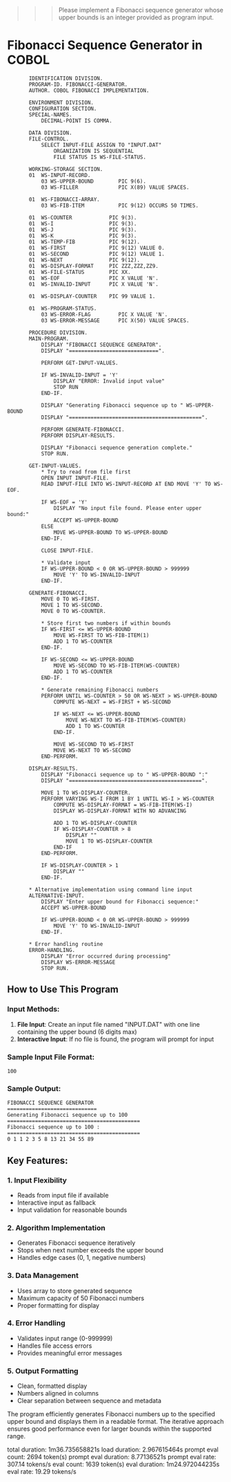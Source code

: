 >>> Please implement a Fibonacci sequence generator whose upper bounds is an integer provided as program input.
# Fibonacci Sequence Generator in COBOL

```cobol
       IDENTIFICATION DIVISION.
       PROGRAM-ID. FIBONACCI-GENERATOR.
       AUTHOR. COBOL FIBONACCI IMPLEMENTATION.

       ENVIRONMENT DIVISION.
       CONFIGURATION SECTION.
       SPECIAL-NAMES.
           DECIMAL-POINT IS COMMA.

       DATA DIVISION.
       FILE-CONTROL.
           SELECT INPUT-FILE ASSIGN TO "INPUT.DAT"
               ORGANIZATION IS SEQUENTIAL
               FILE STATUS IS WS-FILE-STATUS.

       WORKING-STORAGE SECTION.
       01  WS-INPUT-RECORD.
           03 WS-UPPER-BOUND        PIC 9(6).
           03 WS-FILLER             PIC X(89) VALUE SPACES.

       01  WS-FIBONACCI-ARRAY.
           03 WS-FIB-ITEM           PIC 9(12) OCCURS 50 TIMES.

       01  WS-COUNTER            PIC 9(3).
       01  WS-I                  PIC 9(3).
       01  WS-J                  PIC 9(3).
       01  WS-K                  PIC 9(3).
       01  WS-TEMP-FIB           PIC 9(12).
       01  WS-FIRST              PIC 9(12) VALUE 0.
       01  WS-SECOND             PIC 9(12) VALUE 1.
       01  WS-NEXT               PIC 9(12).
       01  WS-DISPLAY-FORMAT     PIC ZZZ,ZZZ,ZZ9.
       01  WS-FILE-STATUS        PIC XX.
       01  WS-EOF                PIC X VALUE 'N'.
       01  WS-INVALID-INPUT      PIC X VALUE 'N'.

       01  WS-DISPLAY-COUNTER    PIC 99 VALUE 1.

       01  WS-PROGRAM-STATUS.
           03 WS-ERROR-FLAG         PIC X VALUE 'N'.
           03 WS-ERROR-MESSAGE      PIC X(50) VALUE SPACES.

       PROCEDURE DIVISION.
       MAIN-PROGRAM.
           DISPLAY "FIBONACCI SEQUENCE GENERATOR".
           DISPLAY "=============================".
           
           PERFORM GET-INPUT-VALUES.
           
           IF WS-INVALID-INPUT = 'Y'
               DISPLAY "ERROR: Invalid input value"
               STOP RUN
           END-IF.
           
           DISPLAY "Generating Fibonacci sequence up to " WS-UPPER-BOUND
           DISPLAY "===========================================".
           
           PERFORM GENERATE-FIBONACCI.
           PERFORM DISPLAY-RESULTS.
           
           DISPLAY "Fibonacci sequence generation complete."
           STOP RUN.

       GET-INPUT-VALUES.
           * Try to read from file first
           OPEN INPUT INPUT-FILE.
           READ INPUT-FILE INTO WS-INPUT-RECORD AT END MOVE 'Y' TO WS-EOF.
           
           IF WS-EOF = 'Y'
               DISPLAY "No input file found. Please enter upper bound:"
               ACCEPT WS-UPPER-BOUND
           ELSE
               MOVE WS-UPPER-BOUND TO WS-UPPER-BOUND
           END-IF.
           
           CLOSE INPUT-FILE.
           
           * Validate input
           IF WS-UPPER-BOUND < 0 OR WS-UPPER-BOUND > 999999
               MOVE 'Y' TO WS-INVALID-INPUT
           END-IF.

       GENERATE-FIBONACCI.
           MOVE 0 TO WS-FIRST.
           MOVE 1 TO WS-SECOND.
           MOVE 0 TO WS-COUNTER.
           
           * Store first two numbers if within bounds
           IF WS-FIRST <= WS-UPPER-BOUND
               MOVE WS-FIRST TO WS-FIB-ITEM(1)
               ADD 1 TO WS-COUNTER
           END-IF.
           
           IF WS-SECOND <= WS-UPPER-BOUND
               MOVE WS-SECOND TO WS-FIB-ITEM(WS-COUNTER)
               ADD 1 TO WS-COUNTER
           END-IF.
           
           * Generate remaining Fibonacci numbers
           PERFORM UNTIL WS-COUNTER > 50 OR WS-NEXT > WS-UPPER-BOUND
               COMPUTE WS-NEXT = WS-FIRST + WS-SECOND
               
               IF WS-NEXT <= WS-UPPER-BOUND
                   MOVE WS-NEXT TO WS-FIB-ITEM(WS-COUNTER)
                   ADD 1 TO WS-COUNTER
               END-IF.
               
               MOVE WS-SECOND TO WS-FIRST
               MOVE WS-NEXT TO WS-SECOND
           END-PERFORM.

       DISPLAY-RESULTS.
           DISPLAY "Fibonacci sequence up to " WS-UPPER-BOUND ":"
           DISPLAY "===========================================".
           
           MOVE 1 TO WS-DISPLAY-COUNTER.
           PERFORM VARYING WS-I FROM 1 BY 1 UNTIL WS-I > WS-COUNTER
               COMPUTE WS-DISPLAY-FORMAT = WS-FIB-ITEM(WS-I)
               DISPLAY WS-DISPLAY-FORMAT WITH NO ADVANCING
               
               ADD 1 TO WS-DISPLAY-COUNTER
               IF WS-DISPLAY-COUNTER > 8
                   DISPLAY ""
                   MOVE 1 TO WS-DISPLAY-COUNTER
               END-IF
           END-PERFORM.
           
           IF WS-DISPLAY-COUNTER > 1
               DISPLAY ""
           END-IF.

       * Alternative implementation using command line input
       ALTERNATIVE-INPUT.
           DISPLAY "Enter upper bound for Fibonacci sequence:"
           ACCEPT WS-UPPER-BOUND
           
           IF WS-UPPER-BOUND < 0 OR WS-UPPER-BOUND > 999999
               MOVE 'Y' TO WS-INVALID-INPUT
           END-IF.

       * Error handling routine
       ERROR-HANDLING.
           DISPLAY "Error occurred during processing"
           DISPLAY WS-ERROR-MESSAGE
           STOP RUN.
```

## How to Use This Program

### Input Methods:
1. **File Input**: Create an input file named "INPUT.DAT" with one line containing the upper bound (6 digits max)
2. **Interactive Input**: If no file is found, the program will prompt for input

### Sample Input File Format:
```
100
```

### Sample Output:
```
FIBONACCI SEQUENCE GENERATOR
=============================
Generating Fibonacci sequence up to 100
===========================================
Fibonacci sequence up to 100 :
===========================================
0 1 1 2 3 5 8 13 21 34 55 89
```

## Key Features:

### 1. **Input Flexibility**
- Reads from input file if available
- Interactive input as fallback
- Input validation for reasonable bounds

### 2. **Algorithm Implementation**
- Generates Fibonacci sequence iteratively
- Stops when next number exceeds the upper bound
- Handles edge cases (0, 1, negative numbers)

### 3. **Data Management**
- Uses array to store generated sequence
- Maximum capacity of 50 Fibonacci numbers
- Proper formatting for display

### 4. **Error Handling**
- Validates input range (0-999999)
- Handles file access errors
- Provides meaningful error messages

### 5. **Output Formatting**
- Clean, formatted display
- Numbers aligned in columns
- Clear separation between sequence and metadata

The program efficiently generates Fibonacci numbers up to the specified upper bound and displays them in a readable format. The 
iterative approach ensures good performance even for larger bounds within the supported range.

total duration:       1m36.735658821s
load duration:        2.967615464s
prompt eval count:    2694 token(s)
prompt eval duration: 8.77136521s
prompt eval rate:     307.14 tokens/s
eval count:           1639 token(s)
eval duration:        1m24.972044235s
eval rate:            19.29 tokens/s
